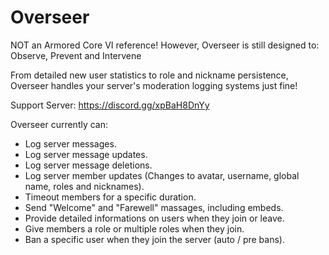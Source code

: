 # Overseer

NOT an Armored Core VI reference!
However, Overseer is still designed to: Observe, Prevent and Intervene

From detailed new user statistics to role and nickname persistence, Overseer handles your server's moderation logging systems just fine!

Support Server: https://discord.gg/xpBaH8DnYy


Overseer currently can:

- Log server messages.
- Log server message updates.
- Log server message deletions.
- Log server member updates (Changes to avatar, username, global name, roles and nicknames).
- Timeout members for a specific duration.
- Send "Welcome" and "Farewell" massages, including embeds.
- Provide detailed informations on users when they join or leave.
- Give members a role or multiple roles when they join.
- Ban a specific user when they join the server (auto / pre bans).